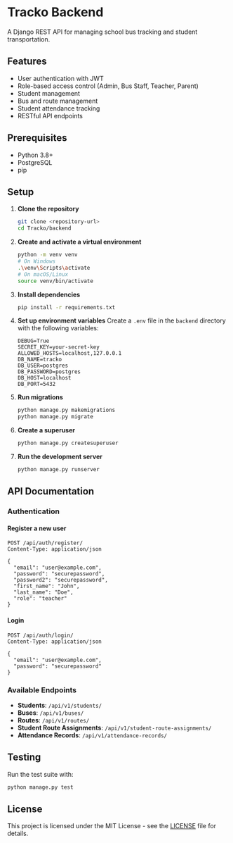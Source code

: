 # Tracko Backend

A Django REST API for managing school bus tracking and student transportation.

## Features

- User authentication with JWT
- Role-based access control (Admin, Bus Staff, Teacher, Parent)
- Student management
- Bus and route management
- Student attendance tracking
- RESTful API endpoints

## Prerequisites

- Python 3.8+
- PostgreSQL
- pip

## Setup

1. **Clone the repository**
   ```bash
   git clone <repository-url>
   cd Tracko/backend
   ```

2. **Create and activate a virtual environment**
   ```bash
   python -m venv venv
   # On Windows
   .\venv\Scripts\activate
   # On macOS/Linux
   source venv/bin/activate
   ```

3. **Install dependencies**
   ```bash
   pip install -r requirements.txt
   ```

4. **Set up environment variables**
   Create a `.env` file in the `backend` directory with the following variables:
   ```
   DEBUG=True
   SECRET_KEY=your-secret-key
   ALLOWED_HOSTS=localhost,127.0.0.1
   DB_NAME=tracko
   DB_USER=postgres
   DB_PASSWORD=postgres
   DB_HOST=localhost
   DB_PORT=5432
   ```

5. **Run migrations**
   ```bash
   python manage.py makemigrations
   python manage.py migrate
   ```

6. **Create a superuser**
   ```bash
   python manage.py createsuperuser
   ```

7. **Run the development server**
   ```bash
   python manage.py runserver
   ```

## API Documentation

### Authentication

#### Register a new user
```http
POST /api/auth/register/
Content-Type: application/json

{
  "email": "user@example.com",
  "password": "securepassword",
  "password2": "securepassword",
  "first_name": "John",
  "last_name": "Doe",
  "role": "teacher"
}
```

#### Login
```http
POST /api/auth/login/
Content-Type: application/json

{
  "email": "user@example.com",
  "password": "securepassword"
}
```

### Available Endpoints

- **Students**: `/api/v1/students/`
- **Buses**: `/api/v1/buses/`
- **Routes**: `/api/v1/routes/`
- **Student Route Assignments**: `/api/v1/student-route-assignments/`
- **Attendance Records**: `/api/v1/attendance-records/`

## Testing

Run the test suite with:
```bash
python manage.py test
```

## License

This project is licensed under the MIT License - see the [LICENSE](LICENSE) file for details.
